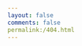 ```yaml
---
layout: false       
comments: false     
permalink:/404.html  
---
```

<html>
<head>
</head>
<body>
<script type="text/javascript" src="http://www.qq.com/404/search_children.js" charset="utf-8" homePageUrl="http://it80.github.io" homePageName="返回主页"></script>
</body>
</html>